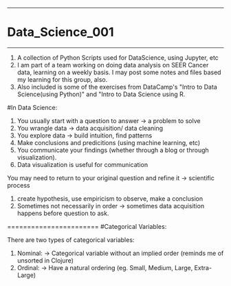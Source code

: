 ----------------------

# Data_Science_001

----------------------

1. A collection of Python Scripts used for DataScience, using Jupyter, etc
2. I am part of a team working on doing data analysis on SEER Cancer data, learning on a weekly basis.
   I may post some notes and files based my learning for this group, also.
3. Also included is some of the exercises from DataCamp's "Intro to Data Science(using Python)" and "Intro to Data Science using R. 



#In Data Science:

1. You usually start with a question to answer -> a problem to solve
2. You wrangle data -> data acquisition/ data cleaning
3. You explore data -> build intuition, find patterns
4. Make conclusions and predicitions (using machine learning, etc)
5. You communicate your findings (whether through a blog or through visualization).
  1. Data visualization is useful for communication

You may need to return to your original question and refine it -> scientific process
1. create hypothesis, use empiricism to observe, make a conclusion
2. Sometimes not necessarily in order -> sometimes data acquisition happens before question to ask.


=======================
#Categorical Variables:

There are two types of categorical variables:


1. Nominal:
  -> Categorical variable without an implied order (reminds me of unsorted in Clojure)
2. Ordinal:
  -> Have a natural ordering (eg. Small, Medium, Large, Extra-Large)
  

